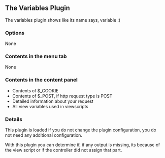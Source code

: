 ## The Variables Plugin ##

The variables plugin shows like its name says, variable :)

### Options ###
None

### Contents in the menu tab ###
None

### Contents in the content panel ###
  * Contents of $_COOKIE
  * Contents of $_POST, if http request type is POST
  * Detailed information about your request
  * All view variables used in viewscripts

### Details ###
This plugin is loaded if you do not change the plugin configuration, you do not
need any additional configuration.

With this plugin you can determine if, if any output is missing, its because of
the view script or if the controller did not assign that part.